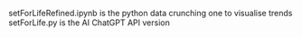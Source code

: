 setForLifeRefined.ipynb is the python data crunching one to visualise trends
setForLife.py is the AI ChatGPT API version